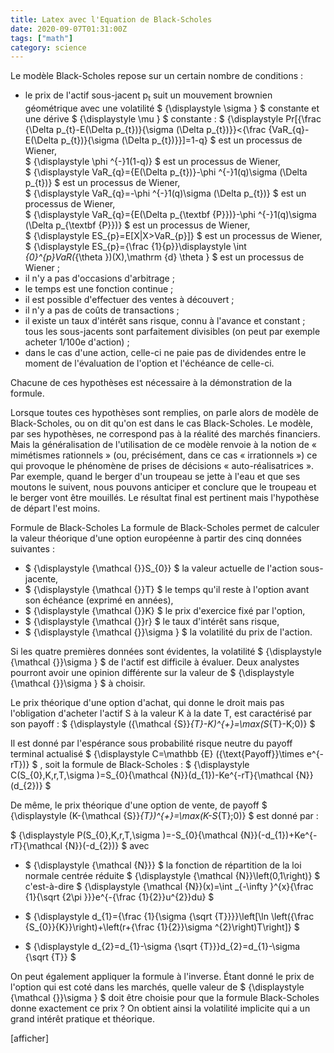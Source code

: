 ```yaml
---
title: Latex avec l'Equation de Black-Scholes
date: 2020-09-07T01:31:00Z
tags: ["math"]
category: science
---
```


Le modèle Black-Scholes repose sur un certain nombre de conditions :

- le prix de l'actif sous-jacent p<sub>t</sub> suit un mouvement brownien géométrique avec une volatilité 
$
{\displaystyle \sigma }
$
 constante et une dérive 
$
{\displaystyle \mu }
$
 constante :
$
{\displaystyle Pr[{\frac {\Delta p_{t}-E(\Delta p_{t})}{\sigma (\Delta p_{t})}}<{\frac {VaR_{q}-E(\Delta p_{t})}{\sigma (\Delta p_{t})}}]=1-q}
$
 est un processus de Wiener,  
$
{\displaystyle \phi ^{-}1(1-q)}
$
 est un processus de Wiener,  
$
{\displaystyle VaR_{q}={E(\Delta p_{t})}-\phi ^{-}1(q)\sigma (\Delta p_{t})}
$
 est un processus de Wiener,  
$
{\displaystyle VaR_{q}=-\phi ^{-}1(q)\sigma (\Delta p_{t})}
$
 est un processus de Wiener,  
$
{\displaystyle VaR_{q}={E(\Delta p_{\textbf {P}})}-\phi ^{-}1(q)\sigma (\Delta p_{\textbf {P}})}
$
 est un processus de Wiener,  
$
{\displaystyle ES_{p}=E[X|X>VaR_{p}]}
$
 est un processus de Wiener,  
$
{\displaystyle ES_{p}={\frac {1}{p}}\displaystyle \int _{0}^{p}VaR(_{\theta })(X)\,\mathrm {d} \theta }
$
 est un processus de Wiener ;  
- il n'y a pas d'occasions d'arbitrage ;
- le temps est une fonction continue ;
- il est possible d'effectuer des ventes à découvert ;
- il n'y a pas de coûts de transactions ;
- il existe un taux d'intérêt sans risque, connu à l'avance et constant ;  
tous les sous-jacents sont parfaitement divisibles (on peut par exemple acheter 1/100e d'action) ;  
- dans le cas d'une action, celle-ci ne paie pas de dividendes entre le moment de l'évaluation de l'option et l'échéance de celle-ci.  

Chacune de ces hypothèses est nécessaire à la démonstration de la formule.

Lorsque toutes ces hypothèses sont remplies, on parle alors de modèle de Black-Scholes, ou on dit qu'on est dans le cas Black-Scholes. Le modèle, par ses hypothèses, ne correspond pas à la réalité des marchés financiers. Mais la généralisation de l'utilisation de ce modèle renvoie à la notion de « mimétismes rationnels » (ou, précisément, dans ce cas « irrationnels ») ce qui provoque le phénomène de prises de décisions « auto-réalisatrices ».   Par exemple, quand le berger d'un troupeau se jette à l'eau et que ses moutons le suivent, nous pouvons anticiper et conclure que le troupeau et le berger vont être mouillés. Le résultat final est pertinent mais l'hypothèse de départ l'est moins.

Formule de Black-Scholes
La formule de Black-Scholes permet de calculer la valeur théorique d'une option européenne à partir des cinq données suivantes :  

- $
{\displaystyle {\mathcal {}}S_{0}}
$
 la valeur actuelle de l'action sous-jacente,  
- $
{\displaystyle {\mathcal {}}T}
$
 le temps qu'il reste à l'option avant son échéance (exprimé en années),  
- $
{\displaystyle {\mathcal {}}K}
$
 le prix d'exercice fixé par l'option,  
- $
{\displaystyle {\mathcal {}}r}
$
 le taux d'intérêt sans risque,  
- $
{\displaystyle {\mathcal {}}\sigma }
$
 la volatilité du prix de l'action.  
 
Si les quatre premières données sont évidentes, la volatilité 
$
{\displaystyle {\mathcal {}}\sigma }
$
 de l'actif est difficile à évaluer. Deux analystes pourront avoir une opinion différente sur la valeur de 
$
{\displaystyle {\mathcal {}}\sigma }
$
 à choisir.  

Le prix théorique d'une option d'achat, qui donne le droit mais pas l'obligation d'acheter l'actif S à la valeur K à la date T, est caractérisé par son payoff : 
$
{\displaystyle ({\mathcal {S}}_{T}-K)^{+}=\max(S_{T}-K;0)}
$
  
 Il est donné par l'espérance sous probabilité risque neutre du payoff terminal actualisé 
$
{\displaystyle C=\mathbb {E} ({\text{Payoff}}\times e^{-rT})}
$
, soit la formule de Black-Scholes :
$
{\displaystyle C(S_{0},K,r,T,\sigma )=S_{0}{\mathcal {N}}(d_{1})-Ke^{-rT}{\mathcal {N}}(d_{2})}
$

 De même, le prix théorique d'une option de vente, de payoff 
$
{\displaystyle (K-{\mathcal {S}}_{T})^{+}=\max(K-S_{T};0)}
$
 est donné par :  

$
{\displaystyle P(S_{0},K,r,T,\sigma )=-S_{0}{\mathcal {N}}(-d_{1})+Ke^{-rT}{\mathcal {N}}(-d_{2})}
$
 avec
- $
{\displaystyle {\mathcal {N}}}
$
 la fonction de répartition de la loi normale centrée réduite 
$
{\displaystyle {\mathcal {N}}\left(0,1\right)} 
$
 c'est-à-dire
$
{\displaystyle {\mathcal {N}}(x)=\int _{-\infty }^{x}{\frac {1}{\sqrt {2\pi }}}e^{-{\frac {1}{2}}u^{2}}du}
$
 
- $
{\displaystyle d_{1}={\frac {1}{\sigma {\sqrt {T}}}}\left[\ln \left({\frac {S_{0}}{K}}\right)+\left(r+{\frac {1}{2}}\sigma ^{2}\right)T\right]}
$
- $
{\displaystyle d_{2}=d_{1}-\sigma {\sqrt {T}}}d_{2}=d_{1}-\sigma {\sqrt  {T}}
$
  
 On peut également appliquer la formule à l'inverse. Étant donné le prix de l'option qui est coté dans les marchés, quelle valeur de 
$
{\displaystyle {\mathcal {}}\sigma }
$
 doit être choisie pour que la formule Black-Scholes donne exactement ce prix ? On obtient ainsi la volatilité implicite qui a un grand intérêt pratique et théorique.

[afficher]
